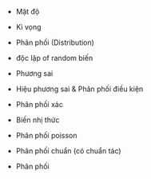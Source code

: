 + Mật độ 
+ Kì vọng 
+ Phân phối (Distribution)
+ độc lập of random biến
+ Phương sai
+ Hiệu phương sai & Phân phối điều kiện
+ Phân phối xác 
+ Biến nhị thức
+ Phân phối poisson
+ Phân phối chuẩn (có chuẩn tác)


+ Phân phối 
